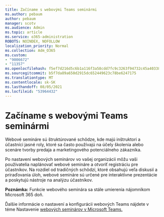 ```yaml
---
title: Začíname s webovými Teams seminármi
ms.author: pebaum
author: pebaum
manager: scotv
ms.audience: Admin
ms.topic: article
ms.service: o365-administration
ROBOTS: NOINDEX, NOFOLLOW
localization_priority: Normal
ms.collection: Adm_O365
ms.custom:
- "9006672"
- "11357"
ms.openlocfilehash: f5ef7d216d5c6b1a116f3a58cdd7fc9c3263f94732c45a403381b987381be37b
ms.sourcegitcommit: b5f7da89a650d2915dc652449623c78be6247175
ms.translationtype: MT
ms.contentlocale: sk-SK
ms.lasthandoff: 08/05/2021
ms.locfileid: "53964432"
---
```

# <a name="getting-started-with-teams-webinars"></a>Začíname s webovými Teams seminármi

Webové semináre sú štruktúrované schôdze, kde majú inštruktori a účastníci jasné roly, ktoré sa často používajú na účely školenia alebo scenáre tvorby predaja a marketingového potenciálneho zákazníka.

Po nastavení webových seminárov vo vašej organizácii môžu vaši používatelia naplánovať webové semináre a otvoriť registráciu pre účastníkov. Na rozdiel od tradičných schôdzí, ktoré obsahujú veľa diskusií a priraďovania úloh, webové semináre sú určené pre interaktívne prezentácie a poskytujú nástroje na analýzu účastníkov.

**Poznámka:** Funkcie webového seminára sa stále umierenia nájomníkom Microsoft 365 doň. 

Ďalšie informácie o nastavení a konfigurácii webových Teams nájdete v téme Nastavenie [webových seminárov v Microsoft Teams.](/microsoftteams/set-up-webinars)